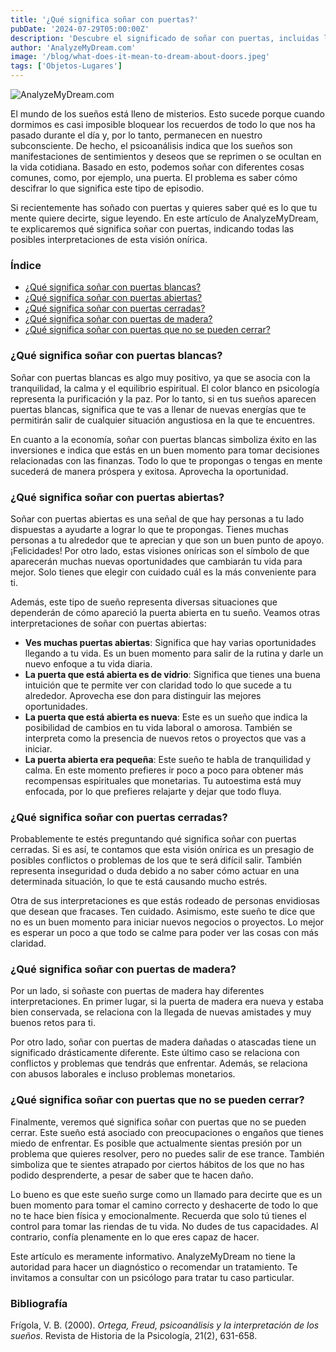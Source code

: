 ```yaml
---
title: '¿Qué significa soñar con puertas?'
pubDate: '2024-07-29T05:00:00Z'
description: 'Descubre el significado de soñar con puertas, incluidas las interpretaciones de puertas blancas, abiertas, cerradas, de madera y que no se pueden cerrar.'
author: 'AnalyzeMyDream.com'
image: '/blog/what-does-it-mean-to-dream-about-doors.jpeg'
tags: ['Objetos-Lugares']
---
```


![AnalyzeMyDream.com](/blog/what-does-it-mean-to-dream-about-doors.jpeg)

El mundo de los sueños está lleno de misterios. Esto sucede porque cuando dormimos es casi imposible bloquear los recuerdos de todo lo que nos ha pasado durante el día y, por lo tanto, permanecen en nuestro subconsciente. De hecho, el psicoanálisis indica que los sueños son manifestaciones de sentimientos y deseos que se reprimen o se ocultan en la vida cotidiana. Basado en esto, podemos soñar con diferentes cosas comunes, como, por ejemplo, una puerta. El problema es saber cómo descifrar lo que significa este tipo de episodio.

Si recientemente has soñado con puertas y quieres saber qué es lo que tu mente quiere decirte, sigue leyendo. En este artículo de AnalyzeMyDream, te explicaremos qué significa soñar con puertas, indicando todas las posibles interpretaciones de esta visión onírica.

### Índice

- [¿Qué significa soñar con puertas blancas?](#qué-significa-soñar-con-puertas-blancas)
- [¿Qué significa soñar con puertas abiertas?](#qué-significa-soñar-con-puertas-abiertas)
- [¿Qué significa soñar con puertas cerradas?](#qué-significa-soñar-con-puertas-cerradas)
- [¿Qué significa soñar con puertas de madera?](#qué-significa-soñar-con-puertas-de-madera)
- [¿Qué significa soñar con puertas que no se pueden cerrar?](#qué-significa-soñar-con-puertas-que-no-se-pueden-cerrar)

### ¿Qué significa soñar con puertas blancas?

Soñar con puertas blancas es algo muy positivo, ya que se asocia con la tranquilidad, la calma y el equilibrio espiritual. El color blanco en psicología representa la purificación y la paz. Por lo tanto, si en tus sueños aparecen puertas blancas, significa que te vas a llenar de nuevas energías que te permitirán salir de cualquier situación angustiosa en la que te encuentres.

En cuanto a la economía, soñar con puertas blancas simboliza éxito en las inversiones e indica que estás en un buen momento para tomar decisiones relacionadas con las finanzas. Todo lo que te propongas o tengas en mente sucederá de manera próspera y exitosa. Aprovecha la oportunidad.

### ¿Qué significa soñar con puertas abiertas?

Soñar con puertas abiertas es una señal de que hay personas a tu lado dispuestas a ayudarte a lograr lo que te propongas. Tienes muchas personas a tu alrededor que te aprecian y que son un buen punto de apoyo. ¡Felicidades! Por otro lado, estas visiones oníricas son el símbolo de que aparecerán muchas nuevas oportunidades que cambiarán tu vida para mejor. Solo tienes que elegir con cuidado cuál es la más conveniente para ti.

Además, este tipo de sueño representa diversas situaciones que dependerán de cómo apareció la puerta abierta en tu sueño. Veamos otras interpretaciones de soñar con puertas abiertas:

- **Ves muchas puertas abiertas**: Significa que hay varias oportunidades llegando a tu vida. Es un buen momento para salir de la rutina y darle un nuevo enfoque a tu vida diaria.
- **La puerta que está abierta es de vidrio**: Significa que tienes una buena intuición que te permite ver con claridad todo lo que sucede a tu alrededor. Aprovecha ese don para distinguir las mejores oportunidades.
- **La puerta que está abierta es nueva**: Este es un sueño que indica la posibilidad de cambios en tu vida laboral o amorosa. También se interpreta como la presencia de nuevos retos o proyectos que vas a iniciar.
- **La puerta abierta era pequeña**: Este sueño te habla de tranquilidad y calma. En este momento prefieres ir poco a poco para obtener más recompensas espirituales que monetarias. Tu autoestima está muy enfocada, por lo que prefieres relajarte y dejar que todo fluya.

### ¿Qué significa soñar con puertas cerradas?

Probablemente te estés preguntando qué significa soñar con puertas cerradas. Si es así, te contamos que esta visión onírica es un presagio de posibles conflictos o problemas de los que te será difícil salir. También representa inseguridad o duda debido a no saber cómo actuar en una determinada situación, lo que te está causando mucho estrés.

Otra de sus interpretaciones es que estás rodeado de personas envidiosas que desean que fracases. Ten cuidado. Asimismo, este sueño te dice que no es un buen momento para iniciar nuevos negocios o proyectos. Lo mejor es esperar un poco a que todo se calme para poder ver las cosas con más claridad.

### ¿Qué significa soñar con puertas de madera?

Por un lado, si soñaste con puertas de madera hay diferentes interpretaciones. En primer lugar, si la puerta de madera era nueva y estaba bien conservada, se relaciona con la llegada de nuevas amistades y muy buenos retos para ti.

Por otro lado, soñar con puertas de madera dañadas o atascadas tiene un significado drásticamente diferente. Este último caso se relaciona con conflictos y problemas que tendrás que enfrentar. Además, se relaciona con abusos laborales e incluso problemas monetarios.

### ¿Qué significa soñar con puertas que no se pueden cerrar?

Finalmente, veremos qué significa soñar con puertas que no se pueden cerrar. Este sueño está asociado con preocupaciones o engaños que tienes miedo de enfrentar. Es posible que actualmente sientas presión por un problema que quieres resolver, pero no puedes salir de ese trance. También simboliza que te sientes atrapado por ciertos hábitos de los que no has podido desprenderte, a pesar de saber que te hacen daño.

Lo bueno es que este sueño surge como un llamado para decirte que es un buen momento para tomar el camino correcto y deshacerte de todo lo que no te hace bien física y emocionalmente. Recuerda que solo tú tienes el control para tomar las riendas de tu vida. No dudes de tus capacidades. Al contrario, confía plenamente en lo que eres capaz de hacer.

Este artículo es meramente informativo. AnalyzeMyDream no tiene la autoridad para hacer un diagnóstico o recomendar un tratamiento. Te invitamos a consultar con un psicólogo para tratar tu caso particular.

### Bibliografía

Frígola, V. B. (2000). *Ortega, Freud, psicoanálisis y la interpretación de los sueños*. Revista de Historia de la Psicología, 21(2), 631-658.
